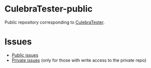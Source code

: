 # CulebraTester-public
Public repository corresponding to [CulebraTester](https://github.com/dtmilano/CulebraTester).

# Issues
- [Public issues](https://github.com/dtmilano/CulebraTester-public/issues)
- [Private issues](https://github.com/dtmilano/CulebraTester/issues) (only for those with write access to the private repo)


